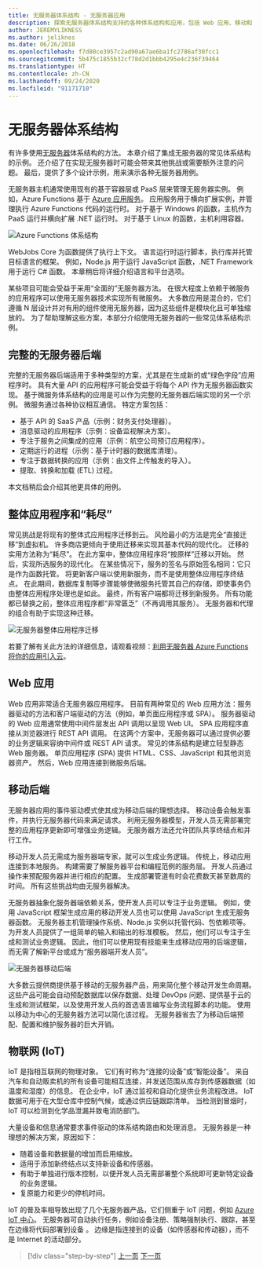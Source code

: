 ```yaml
---
title: 无服务器体系结构 - 无服务器应用
description: 探索无服务器体系结构支持的各种体系结构和应用，包括 Web 应用、移动和 IoT。
author: JEREMYLIKNESS
ms.author: jeliknes
ms.date: 06/26/2018
ms.openlocfilehash: f7d80ce3957c2ad90a67ae6ba1fc2786af30fcc1
ms.sourcegitcommit: 5b475c1855b32cf78d2d1bbb4295e4c236f39464
ms.translationtype: HT
ms.contentlocale: zh-CN
ms.lasthandoff: 09/24/2020
ms.locfileid: "91171710"
---
```

# <a name="serverless-architecture"></a>无服务器体系结构

有许多使用[无服务器](https://azure.com/serverless)体系结构的方法。 本章介绍了集成无服务器的常见体系结构的示例。 还介绍了在实现无服务器时可能会带来其他挑战或需要额外注意的问题。 最后，提供了多个设计示例，用来演示各种无服务器用例。

无服务器主机通常使用现有的基于容器层或 PaaS 层来管理无服务器实例。 例如，Azure Functions 基于 [Azure 应用服务](/azure/app-service/)。 应用服务用于横向扩展实例，并管理执行 Azure Functions 代码的运行时。 对于基于 Windows 的函数，主机作为 PaaS 运行并横向扩展 .NET 运行时。 对于基于 Linux 的函数，主机利用容器。

![Azure Functions 体系结构](./media/azure-functions-architecture.png)

WebJobs Core 为函数提供了执行上下文。 语言运行时运行脚本，执行库并托管目标语言的框架。 例如，Node.js 用于运行 JavaScript 函数，.NET Framework 用于运行 C# 函数。 本章稍后将详细介绍语言和平台选项。

某些项目可能会受益于采用“全面的”无服务器方法。 在很大程度上依赖于微服务的应用程序可以使用无服务器技术实现所有微服务。 大多数应用是混合的，它们遵循 N 层设计并对有用的组件使用无服务器，因为这些组件是模块化且可单独缩放的。 为了帮助理解这些方案，本部分介绍使用无服务器的一些常见体系结构示例。

## <a name="full-serverless-back-end"></a>完整的无服务器后端

完整的无服务器后端适用于多种类型的方案，尤其是在生成新的或“绿色字段”应用程序时。 具有大量 API 的应用程序可能会受益于将每个 API 作为无服务器函数实现。 基于微服务体系结构的应用是可以作为完整的无服务器后端实现的另一个示例。 微服务通过各种协议相互通信。 特定方案包括：

- 基于 API 的 SaaS 产品（示例：财务支付处理器）。
- 消息驱动的应用程序（示例：设备监视解决方案）。
- 专注于服务之间集成的应用（示例：航空公司预订应用程序）。
- 定期运行的进程（示例：基于计时器的数据库清理）。
- 专注于数据转换的应用（示例：由文件上传触发的导入）。
- 提取、转换和加载 (ETL) 过程。

本文档稍后会介绍其他更具体的用例。

## <a name="monoliths-and-starving-the-beast"></a>整体应用程序和“耗尽”

常见挑战是将现有的整体式应用程序迁移到云。 风险最小的方法是完全“直接迁移”到虚拟机。 许多商店更倾向于使用迁移来实现其基本代码的现代化。 迁移的实用方法称为“耗尽”。 在此方案中，整体应用程序将“按原样”迁移以开始。 然后，实现所选服务的现代化。 在某些情况下，服务的签名与原始签名相同：它只是作为函数托管。 将更新客户端以使用新服务，而不是使用整体应用程序终结点。 在此期间，数据库复制等步骤能够使微服务托管其自己的存储，即使事务仍由整体应用程序处理也是如此。 最终，所有客户端都将迁移到新服务。 所有功能都已替换之前，整体应用程序都“非常匮乏”（不再调用其服务）。 无服务器和代理的组合有助于实现这种迁移。

![无服务器整体应用程序迁移](./media/serverless-monolith-migration.png)

若要了解有关此方法的详细信息，请观看视频：[利用无服务器 Azure Functions 将你的应用引入云](https://channel9.msdn.com/Events/Connect/2017/E102)。

## <a name="web-apps"></a>Web 应用

Web 应用非常适合无服务器应用程序。 目前有两种常见的 Web 应用方法：服务器驱动的方法和客户端驱动的方法（例如，单页面应用程序或 SPA）。 服务器驱动的 Web 应用通常使用中间件层发出 API 调用以呈现 Web UI。 SPA 应用程序直接从浏览器进行 REST API 调用。 在这两个方案中，无服务器可以通过提供必要的业务逻辑来容纳中间件或 REST API 请求。 常见的体系结构是建立轻型静态 Web 服务器。 单页应用程序 (SPA) 提供 HTML、CSS、JavaScript 和其他浏览器资产。 然后，Web 应用连接到微服务后端。

## <a name="mobile-back-ends"></a>移动后端

无服务器应用的事件驱动模式使其成为移动后端的理想选择。 移动设备会触发事件，并执行无服务器代码来满足请求。 利用无服务器模型，开发人员无需部署完整的应用程序更新即可增强业务逻辑。 无服务器方法还允许团队共享终结点和并行工作。

移动开发人员无需成为服务器端专家，就可以生成业务逻辑。 传统上，移动应用连接到本地服务。 构建需要了解服务器平台和编程范例的服务层。 开发人员通过操作来预配服务器并进行相应的配置。 生成部署管道有时会花费数天甚至数周的时间。 所有这些挑战均由无服务器解决。

无服务器抽象化服务器端依赖关系，使开发人员可以专注于业务逻辑。 例如，使用 JavaScript 框架生成应用的移动开发人员也可以使用 JavaScript 生成无服务器函数。 无服务器主机管理操作系统、Node.js 实例以托管代码、包依赖项等。 为开发人员提供了一组简单的输入和输出的标准模板。 然后，他们可以专注于生成和测试业务逻辑。 因此，他们可以使用现有技能来生成移动应用的后端逻辑，而无需了解新平台或成为“服务器端开发人员”。

![无服务器移动后端](./media/serverless-mobile-backend.png)

大多数云提供商提供基于移动的无服务器产品，用来简化整个移动开发生命周期。 这些产品可能会自动预配数据库以保存数据、处理 DevOps 问题、提供基于云的生成和测试框架，以及使用开发人员的首选语言编写业务流程脚本的功能。 使用以移动为中心的无服务器方法可以简化该过程。 无服务器省去了为移动后端预配、配置和维护服务器的巨大开销。

## <a name="internet-of-things-iot"></a>物联网 (IoT)

IoT 是指相互联网的物理对象。 它们有时称为“连接的设备”或“智能设备”。 来自汽车和自动贩卖机的所有设备可能相互连接，并发送范围从库存到传感器数据（如温度和湿度）的信息。 在企业中，IoT 通过监视和自动化提供业务流程改进。 IoT 数据可用于在大型仓库中控制气候，或通过供应链跟踪清单。 当检测到冒烟时，IoT 可以检测到化学品泄漏并致电消防部门。

大量设备和信息通常要求事件驱动的体系结构路由和处理消息。 无服务器是一种理想的解决方案，原因如下：

- 随着设备和数据量的增加而启用缩放。
- 适用于添加新终结点以支持新设备和传感器。
- 有助于单独进行版本控制，以便开发人员无需部署整个系统即可更新特定设备的业务逻辑。
- 复原能力和更少的停机时间。

IoT 的普及率相导致出现了几个无服务器产品，它们侧重于 IoT 问题，例如 [Azure IoT 中心](/azure/iot-hub)。 无服务器可自动执行任务，例如设备注册、策略强制执行、跟踪，甚至在边缘将代码部署到设备  。 边缘是指连接到的设备（如传感器和传动器），而不是 Internet 的活动部分。

>[!div class="step-by-step"]
>[上一页](architecture-approaches.md)
>[下一页](serverless-architecture-considerations.md)
